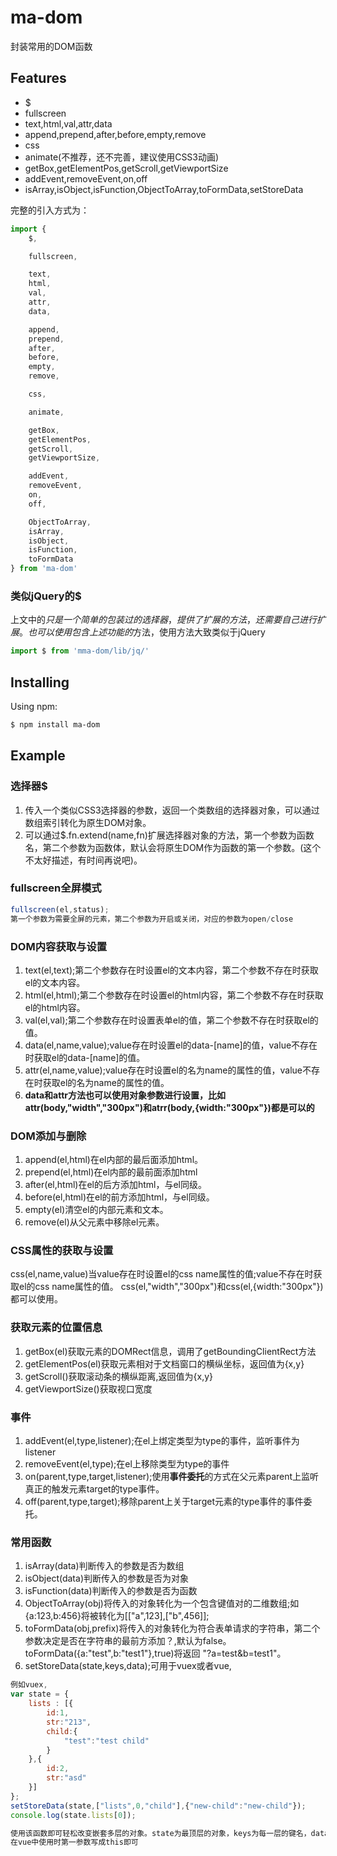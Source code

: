 # ma-dom
封装常用的DOM函数

## Features

- $
- fullscreen
- text,html,val,attr,data
- append,prepend,after,before,empty,remove
- css
- animate(不推荐，还不完善，建议使用CSS3动画)
- getBox,getElementPos,getScroll,getViewportSize
- addEvent,removeEvent,on,off
- isArray,isObject,isFunction,ObjectToArray,toFormData,setStoreData
	
完整的引入方式为：
```javascript
import {
	$,

	fullscreen,

	text,
	html,
	val,
	attr,
	data,

	append,
	prepend,
	after,
	before,
	empty,
	remove,

	css,

	animate,

	getBox,
	getElementPos,
	getScroll,
	getViewportSize,

	addEvent,
	removeEvent,
	on,
	off,

	ObjectToArray,
	isArray,
	isObject,
	isFunction,
	toFormData
} from 'ma-dom'

```

### 类似jQuery的$

上文中的$只是一个简单的包装过的选择器，提供了扩展的方法，还需要自己进行扩展。
也可以使用包含上述功能的$方法，使用方法大致类似于jQuery

```javascript
import $ from 'mma-dom/lib/jq/'
```

## Installing

Using npm:
	
```bash
$ npm install ma-dom
```
## Example

### 选择器$

1.  传入一个类似CSS3选择器的参数，返回一个类数组的选择器对象，可以通过数组索引转化为原生DOM对象。
2.  可以通过$.fn.extend(name,fn)扩展选择器对象的方法，第一个参数为函数名，第二个参数为函数体，默认会将原生DOM作为函数的第一个参数。(这个不太好描述，有时间再说吧)。

### fullscreen全屏模式

```javascript
fullscreen(el,status);
第一个参数为需要全屏的元素，第二个参数为开启或关闭，对应的参数为open/close
```

### DOM内容获取与设置

1. text(el,text);第二个参数存在时设置el的文本内容，第二个参数不存在时获取el的文本内容。
2. html(el,html);第二个参数存在时设置el的html内容，第二个参数不存在时获取el的html内容。
3. val(el,val);第二个参数存在时设置表单el的值，第二个参数不存在时获取el的值。
4. data(el,name,value);value存在时设置el的data-[name]的值，value不存在时获取el的data-[name]的值。
5. attr(el,name,value);value存在时设置el的名为name的属性的值，value不存在时获取el的名为name的属性的值。
6. <b>data和attr方法也可以使用对象参数进行设置，比如attr(body,"width","300px")和atrr(body,{width:"300px"})都是可以的</b>
### DOM添加与删除

1.  append(el,html)在el内部的最后面添加html。
2.  prepend(el,html)在el内部的最前面添加html
3.  after(el,html)在el的后方添加html，与el同级。
4.  before(el,html)在el的前方添加html，与el同级。
5.  empty(el)清空el的内部元素和文本。
6.  remove(el)从父元素中移除el元素。

### CSS属性的获取与设置

css(el,name,value)当value存在时设置el的css name属性的值;value不存在时获取el的css name属性的值。
css(el,"width","300px")和css(el,{width:"300px"})都可以使用。

### 获取元素的位置信息

1.  getBox(el)获取元素的DOMRect信息，调用了getBoundingClientRect方法
2.  getElementPos(el)获取元素相对于文档窗口的横纵坐标，返回值为{x,y}
3. 	getScroll()获取滚动条的横纵距离,返回值为{x,y}
4.	getViewportSize()获取视口宽度

### 事件

1.  addEvent(el,type,listener);在el上绑定类型为type的事件，监听事件为listener
2. 	removeEvent(el,type);在el上移除类型为type的事件
3.	on(parent,type,target,listener);使用<b>事件委托</b>的方式在父元素parent上监听真正的触发元素target的type事件。
4. 	off(parent,type,target);移除parent上关于target元素的type事件的事件委托。

### 常用函数

1.  isArray(data)判断传入的参数是否为数组
2.  isObject(data)判断传入的参数是否为对象
3.  isFunction(data)判断传入的参数是否为函数
4.  ObjectToArray(obj)将传入的对象转化为一个包含键值对的二维数组;如{a:123,b:456}将被转化为[["a",123],["b",456]];
5.  toFormData(obj,prefix)将传入的对象转化为符合表单请求的字符串，第二个参数决定是否在字符串的最前方添加？,默认为false。toFormData({a:"test",b:"test1"},true)将返回  "?a=test&b=test1"。
6.  setStoreData(state,keys,data);可用于vuex或者vue,
```javascript
例如vuex,
var state = {
	lists : [{
		id:1,
		str:"213",
		child:{
			"test":"test child"
		}
	},{
		id:2,
		str:"asd"
	}]
};
setStoreData(state,["lists",0,"child"],{"new-child":"new-child"});
console.log(state.lists[0]);

使用该函数即可轻松改变嵌套多层的对象。state为最顶层的对象，keys为每一层的键名，data为需要替换的数据。
在vue中使用时第一参数写成this即可
```